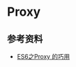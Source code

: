 # Proxy









## 参考资料

- [ES6之Proxy 的巧用](https://mp.weixin.qq.com/s?__biz=Mzg4MTYwMzY1Mw==&mid=2247496320&idx=1&sn=ccb8097a1d3e973d2344f577de1a8104&source=41#wechat_redirect)